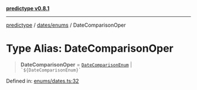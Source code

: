 [**predictype v0.8.1**](../../../README.md)

***

[predictype](../../../modules.md) / [dates/enums](../README.md) / DateComparisonOper

# Type Alias: DateComparisonOper

> **DateComparisonOper** = [`DateComparisonEnum`](../enumerations/DateComparisonEnum.md) \| `` `${DateComparisonEnum}` ``

Defined in: [enums/dates.ts:32](https://github.com/maduhaime/predictype/blob/2310adbaccb6fbc00cdab8e345e79bd5b09e40f5/src/enums/dates.ts#L32)
